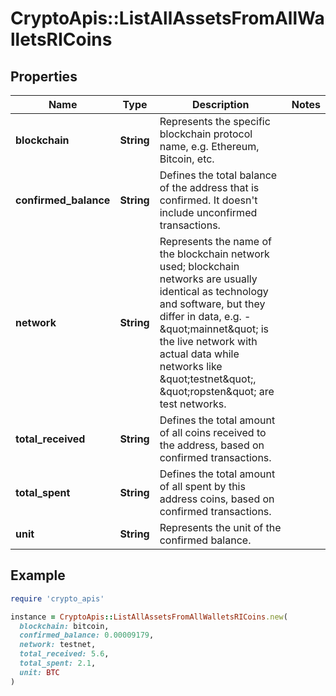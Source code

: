 # CryptoApis::ListAllAssetsFromAllWalletsRICoins

## Properties

| Name | Type | Description | Notes |
| ---- | ---- | ----------- | ----- |
| **blockchain** | **String** | Represents the specific blockchain protocol name, e.g. Ethereum, Bitcoin, etc. |  |
| **confirmed_balance** | **String** | Defines the total balance of the address that is confirmed. It doesn&#39;t include unconfirmed transactions. |  |
| **network** | **String** | Represents the name of the blockchain network used; blockchain networks are usually identical as technology and software, but they differ in data, e.g. - \&quot;mainnet\&quot; is the live network with actual data while networks like \&quot;testnet\&quot;, \&quot;ropsten\&quot; are test networks. |  |
| **total_received** | **String** | Defines the total amount of all coins received to the address, based on confirmed transactions. |  |
| **total_spent** | **String** | Defines the total amount of all spent by this address coins, based on confirmed transactions. |  |
| **unit** | **String** | Represents the unit of the confirmed balance. |  |

## Example

```ruby
require 'crypto_apis'

instance = CryptoApis::ListAllAssetsFromAllWalletsRICoins.new(
  blockchain: bitcoin,
  confirmed_balance: 0.00009179,
  network: testnet,
  total_received: 5.6,
  total_spent: 2.1,
  unit: BTC
)
```

